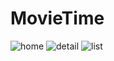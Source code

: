 # MovieTime
![home](https://github.com/TheHamed8/MovieTime/assets/96427408/79df3e3a-8341-4a5b-90d0-ffa72af645e6)
![detail](https://github.com/TheHamed8/MovieTime/assets/96427408/f3b05b8f-f3e9-450d-a2dc-430dbad069f0)
![list](https://github.com/TheHamed8/MovieTime/assets/96427408/61402122-5f71-4ea2-972d-acf0d1992731)
